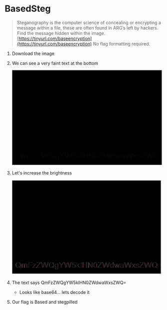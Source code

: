 # BasedSteg

> Steganography is the computer science of concealing or encrypting a message within a file, these are often found in ARG’s left by hackers. Find the message hidden within the image. [https://tinyurl.com/baseencryption](https://tinyurl.com/baseencryption)
No flag formatting required.

1. Download the image
2. We can see a very faint text at the bottom

    ![BasedSteg%20e82e9f98085e4aec9294c999a97472e3/Untitled.png](BasedSteg%20e82e9f98085e4aec9294c999a97472e3/Untitled.png)

3. Let's increase the brightness

    ![BasedSteg%20e82e9f98085e4aec9294c999a97472e3/Untitled%201.png](BasedSteg%20e82e9f98085e4aec9294c999a97472e3/Untitled%201.png)

4. The text says QmFzZWQgYW5kIHN0ZWdwaWxsZWQ=
    - Looks like base64... lets decode it
5. Our flag is Based and stegpilled
